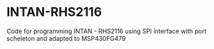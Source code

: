 # INTAN-RHS2116
Code for programming INTAN - RHS2116 using SPI interface with port scheleton and adapted to MSP430FG479 
